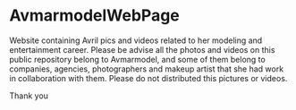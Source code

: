 # AvmarmodelWebPage
Website containing Avril pics and videos related to her modeling and entertainment career.
Please be advise all the photos and videos on this public repository belong to Avmarmodel, and some of them belong to companies, agencies,
photographers and makeup artist that she had work in collaboration with them. Please do not distributed this pictures or videos.

Thank you
